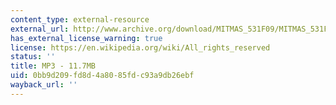 ```yaml
---
content_type: external-resource
external_url: http://www.archive.org/download/MITMAS_531F09/MITMAS_531F09_lec06_3.mp3
has_external_license_warning: true
license: https://en.wikipedia.org/wiki/All_rights_reserved
status: ''
title: MP3 - 11.7MB
uid: 0bb9d209-fd8d-4a80-85fd-c93a9db26ebf
wayback_url: ''
---
```

